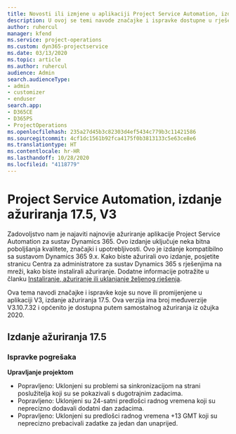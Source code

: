 ```yaml
---
title: Novosti ili izmjene u aplikaciji Project Service Automation, izdanje ažuriranja 17.5, hitni popravak, V3
description: U ovoj se temi navode značajke i ispravke dostupne u rješenju Project Service Automation, izdanje ažuriranja 17.5, V3.
author: ruhercul
manager: kfend
ms.service: project-operations
ms.custom: dyn365-projectservice
ms.date: 03/13/2020
ms.topic: article
ms.author: ruhercul
audience: Admin
search.audienceType:
- admin
- customizer
- enduser
search.app:
- D365CE
- D365PS
- ProjectOperations
ms.openlocfilehash: 235a27d45b3c82303d4ef5434c779b3c11421586
ms.sourcegitcommit: 4cf1dc1561b92fca4175f0b3813133c5e63ce8e6
ms.translationtype: HT
ms.contentlocale: hr-HR
ms.lasthandoff: 10/28/2020
ms.locfileid: "4118779"
---
```

# <a name="project-service-automation-update-release-175-v3"></a>Project Service Automation, izdanje ažuriranja 17.5, V3

Zadovoljstvo nam je najaviti najnovije ažuriranje aplikacije Project Service Automation za sustav Dynamics 365. Ovo izdanje uključuje neka bitna poboljšanja kvalitete, značajki i upotrebljivosti.  Ovo je izdanje kompatibilno sa sustavom Dynamics 365 9.x. Kako biste ažurirali ovo izdanje, posjetite stranicu Centra za administratore za sustav Dynamics 365 s rješenjima na mreži, kako biste instalirali ažuriranje. Dodatne informacije potražite u članku [Instaliranje, ažuriranje ili uklanjanje željenog rješenja](https://docs.microsoft.com/power-platform/admin/install-remove-preferred-solution).

Ova tema navodi značajke i ispravke koje su nove ili promijenjene u aplikaciji V3, izdanje ažuriranja 17.5. Ova verzija ima broj međuverzije V3.10.7.32 i općenito je dostupna putem samostalnog ažuriranja iz ožujka 2020.


## <a name="update-release-175"></a>Izdanje ažuriranja 17.5

### <a name="bug-fixes"></a>Ispravke pogrešaka


**Upravljanje projektom**

- Popravljeno: Uklonjeni su problemi sa sinkronizacijom na strani poslužitelja koji su se pokazivali s dugotrajnim zadacima.
- Popravljeno: Uklonjeni su 24-satni predlošci radnog vremena koji su neprecizno dodavali dodatni dan zadacima.
- Popravljeno: Uklonjeni su predlošci radnog vremena +13 GMT koji su neprecizno prebacivali zadatke za jedan dan unaprijed.


